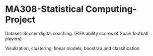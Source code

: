 # MA308-Statistical Computing-Project

Dataset: Soccer digital coaching. (FIFA ability scores of Spain football players)

Visulization, clustering, linear models, boostrap and classification. 
